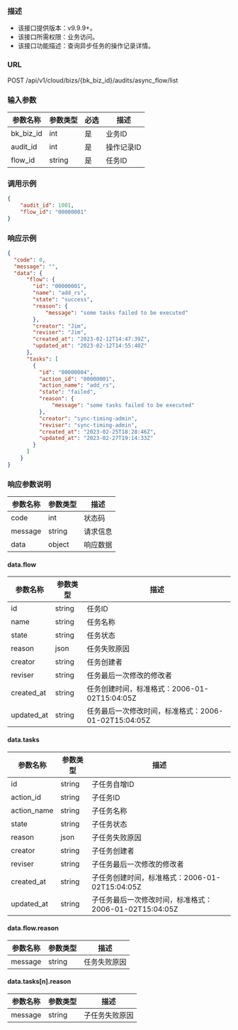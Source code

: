 ### 描述

- 该接口提供版本：v9.9.9+。
- 该接口所需权限：业务访问。
- 该接口功能描述：查询异步任务的操作记录详情。

### URL

POST /api/v1/cloud/bizs/{bk_biz_id}/audits/async_flow/list

### 输入参数

| 参数名称   | 参数类型 | 必选 | 描述            |
|-----------|--------|------|----------------|
| bk_biz_id | int    | 是   | 业务ID          |
| audit_id  | int    | 是   | 操作记录ID       |
| flow_id   | string | 是   | 任务ID          |

### 调用示例

```json
{
    "audit_id": 1001,
    "flow_id": "00000001"
}
```

### 响应示例

```json
{
  "code": 0,
  "message": "",
  "data": {
      "flow": {
        "id": "00000001",
        "name": "add_rs",
        "state": "success",
        "reason": {
            "message": "some tasks failed to be executed"
        },
        "creator": "Jim",
        "reviser": "Jim",
        "created_at": "2023-02-12T14:47:39Z",
        "updated_at": "2023-02-12T14:55:40Z"
      },
      "tasks": [
        {
          "id": "00000004",
          "action_id": "00000001",
          "action_name": "add_rs",
          "state": "failed",
          "reason": {
              "message": "some tasks failed to be executed"
          },
          "creator": "sync-timing-admin",
          "reviser": "sync-timing-admin",
          "created_at": "2023-02-25T18:28:46Z",
          "updated_at": "2023-02-27T19:14:33Z"
        }
      ]
    }
}
```

### 响应参数说明

| 参数名称 | 参数类型       | 描述   |
|---------|--------------|--------|
| code    | int          | 状态码  |
| message | string       | 请求信息 |
| data    | object       | 响应数据 |

#### data.flow

| 参数名称         | 参数类型 | 描述                                               |
|----------------|---------|----------------------------------------------------|
| id             | string  | 任务ID                                              |
| name           | string  | 任务名称                                            |
| state          | string  | 任务状态                                            |
| reason         | json    | 任务失败原因                                         |
| creator        | string  | 任务创建者                                           |
| reviser        | string  | 任务最后一次修改的修改者                                |
| created_at     | string  | 任务创建时间，标准格式：2006-01-02T15:04:05Z            |
| updated_at     | string  | 任务最后一次修改时间，标准格式：2006-01-02T15:04:05Z     |

#### data.tasks

| 参数名称         | 参数类型 | 描述                                                 |
|----------------|---------|------------------------------------------------------|
| id             | string  | 子任务自增ID                                           |
| action_id      | string  | 子任务ID                                              |
| action_name    | string  | 子任务名称                                             |
| state          | string  | 子任务状态                                             |
| reason         | json    | 子任务失败原因                                          |
| creator        | string  | 子任务创建者                                           |
| reviser        | string  | 子任务最后一次修改的修改者                                |
| created_at     | string  | 子任务创建时间，标准格式：2006-01-02T15:04:05Z            |
| updated_at     | string  | 子任务最后一次修改时间，标准格式：2006-01-02T15:04:05Z     |


#### data.flow.reason

| 参数名称   | 参数类型 | 描述    |
|----------|---------|---------|
| message  | string  | 任务失败原因 |

#### data.tasks[n].reason

| 参数名称   | 参数类型 | 描述         |
|----------|---------|--------------|
| message  | string  | 子任务失败原因 |
